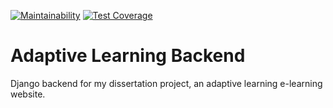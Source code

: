 [![Maintainability](https://api.codeclimate.com/v1/badges/cc332b27e3db3df7313a/maintainability)](https://codeclimate.com/github/dciprian-petrisor/adaptive_learning_backend/maintainability)
[![Test Coverage](https://api.codeclimate.com/v1/badges/cc332b27e3db3df7313a/test_coverage)](https://codeclimate.com/github/dciprian-petrisor/adaptive_learning_backend/test_coverage)

# Adaptive Learning Backend

Django backend for my dissertation project, an adaptive learning e-learning website.